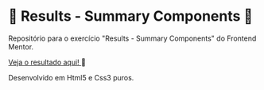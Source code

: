 # 💯 Results - Summary Components 💯 #
Repositório para o exercício "Results - Summary Components" do Frontend Mentor.


<a href="https://eytorlima.github.io/results_summary-fem/" target="_blank"> Veja o resultado aqui! </a> 🔗

Desenvolvido em Html5 e Css3 puros.
